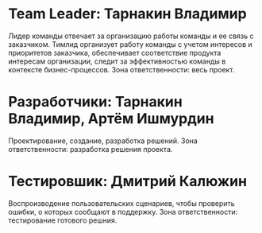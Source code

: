 # Team Leader: Тарнакин Владимир
Лидер команды отвечает за организацию работы команды и ее связь с заказчиком. Тимлид организует работу команды с учетом интересов и приоритетов заказчика, обеспечивает соответствие продукта интересам организации, следит за эффективностью команды в контексте бизнес-процессов.
Зона ответственности: весь проект.

# Разработчики: Тарнакин Владимир, Артём Ишмурдин
Проектирование, создание, разработка решений.
Зона ответственности: разработка решения проекта.

# Тестировшик: Дмитрий Калюжин
Воспроизводение пользовательских сценариев, чтобы проверить ошибки, о которых сообщают в поддержку.
Зона ответственности: тестирование готового решния.
